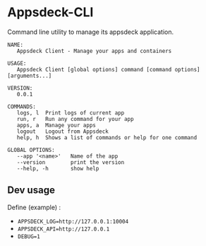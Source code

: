 Appsdeck-CLI
============

Command line utility to manage its appsdeck application.

```
NAME:
   Appsdeck Client - Manage your apps and containers

USAGE:
   Appsdeck Client [global options] command [command options] [arguments...]

VERSION:
   0.0.1

COMMANDS:
   logs, l	Print logs of current app
   run, r	Run any command for your app
   apps, a	Manage your apps
   logout	Logout from Appsdeck
   help, h	Shows a list of commands or help for one command
   
GLOBAL OPTIONS:
   --app '<name>'	Name of the app
   --version		print the version
   --help, -h		show help
```

Dev usage
---------

Define (example) :

* `APPSDECK_LOG=http://127.0.0.1:10004`
* `APPSDECK_API=http://127.0.0.1`
* `DEBUG=1`
